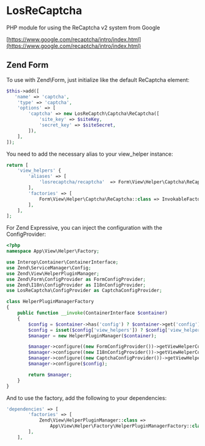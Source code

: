 # LosReCaptcha

PHP module for using the ReCaptcha v2 system from Google

[https://www.google.com/recaptcha/intro/index.html](https://www.google.com/recaptcha/intro/index.html)

## Zend Form

To use with Zend\Form, just initialize like the default ReCaptcha element:
```php
$this->add([
   'name' => 'captcha',
    'type' => 'captcha',
    'options' => [
        'captcha' => new LosReCaptch\Captcha\ReCaptcha([
            'site_key' => $siteKey,
            'secret_key' => $siteSecret,
        ]),
    ],
]);
```

You need to add the necessary alias to your view_helper instance:
```php
return [
	'view_helpers' {
	    'aliases' => [
	        'losrecaptcha/recaptcha'  => Form\View\Helper\Captcha\ReCaptcha::class,
	    ],
	    'factories' => [
	        Form\View\Helper\Captcha\ReCaptcha::class => InvokableFactory::class,
	    ],
    ],
];
```

For Zend Expressive, you can inject the configuration with the ConfigProvider:
```php
<?php
namespace App\View\Helper\Factory;

use Interop\Container\ContainerInterface;
use Zend\ServiceManager\Config;
use Zend\View\HelperPluginManager;
use Zend\Form\ConfigProvider as FormConfigProvider;
use Zend\I18n\ConfigProvider as I18nConfigProvider;
use LosReCaptcha\ConfigProvider as CaptchaConfigProvider;

class HelperPluginManagerFactory
{
    public function __invoke(ContainerInterface $container)
    {
        $config = $container->has('config') ? $container->get('config') : [];
        $config = isset($config['view_helpers']) ? $config['view_helpers'] : [];
        $manager = new HelperPluginManager($container);

        $manager->configure((new FormConfigProvider())->getViewHelperConfig());
        $manager->configure((new I18nConfigProvider())->getViewHelperConfig());
        $manager->configure((new CaptchaConfigProvider())->getViewHelperConfig());
        $manager->configure($config);

        return $manager;
    }
}
```

And to use the factory, add the following to your dependencies:
```php
'dependencies' => [
        'factories' => [
            Zend\View\HelperPluginManager::class =>
                App\View\Helper\Factory\HelperPluginManagerFactory::class,
        ],
    ],
```
